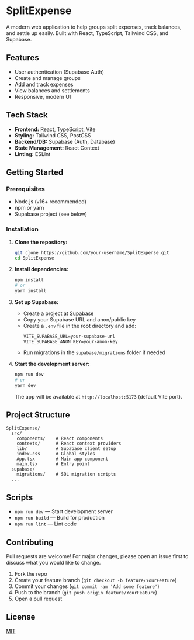 # SplitExpense

A modern web application to help groups split expenses, track balances, and settle up easily. Built with React, TypeScript, Tailwind CSS, and Supabase.

## Features
- User authentication (Supabase Auth)
- Create and manage groups
- Add and track expenses
- View balances and settlements
- Responsive, modern UI

## Tech Stack
- **Frontend:** React, TypeScript, Vite
- **Styling:** Tailwind CSS, PostCSS
- **Backend/DB:** Supabase (Auth, Database)
- **State Management:** React Context
- **Linting:** ESLint

## Getting Started

### Prerequisites
- Node.js (v16+ recommended)
- npm or yarn
- Supabase project (see below)

### Installation
1. **Clone the repository:**
   ```bash
   git clone https://github.com/your-username/SplitExpense.git
   cd SplitExpense
   ```
2. **Install dependencies:**
   ```bash
   npm install
   # or
   yarn install
   ```
3. **Set up Supabase:**
   - Create a project at [Supabase](https://supabase.com/)
   - Copy your Supabase URL and anon/public key
   - Create a `.env` file in the root directory and add:
     ```env
     VITE_SUPABASE_URL=your-supabase-url
     VITE_SUPABASE_ANON_KEY=your-anon-key
     ```
   - Run migrations in the `supabase/migrations` folder if needed

4. **Start the development server:**
   ```bash
   npm run dev
   # or
   yarn dev
   ```
   The app will be available at `http://localhost:5173` (default Vite port).

## Project Structure
```
SplitExpense/
  src/
    components/    # React components
    contexts/      # React context providers
    lib/           # Supabase client setup
    index.css      # Global styles
    App.tsx        # Main app component
    main.tsx       # Entry point
  supabase/
    migrations/    # SQL migration scripts
  ...
```

## Scripts
- `npm run dev` — Start development server
- `npm run build` — Build for production
- `npm run lint` — Lint code

## Contributing
Pull requests are welcome! For major changes, please open an issue first to discuss what you would like to change.

1. Fork the repo
2. Create your feature branch (`git checkout -b feature/YourFeature`)
3. Commit your changes (`git commit -am 'Add some feature'`)
4. Push to the branch (`git push origin feature/YourFeature`)
5. Open a pull request

## License
[MIT](LICENSE) 
